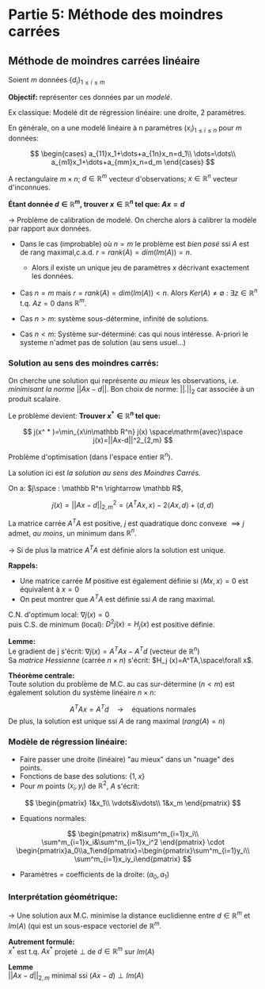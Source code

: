 # Partie 5: Méthode des moindres carrées 
## Méthode de moindres carrées linéaire 
Soient $m$ données $\{d_i\}_{1\leq i\leq m}$

**Objectif:** représenter ces données par un *modelé*.

Ex classique: Modelé dit de régression linéaire: une droite, 2 paramètres.

En générale, on a une modelé linéaire à n paramètres $(x_i)_{1\leq i\leq n}$ pour $m$ données:

$$
\begin{cases}
a_{11}x_1+\dots+a_{1n}x_n=d_1\\
\dots=\dots\\
a_{m1}x_1+\dots+a_{mm}x_n=d_m
\end{cases} 
$$

A rectangulaire $m\times n$; $d\in\mathbb R^m$ vecteur d'observations; $x\in \mathbb R^n$ vecteur d'inconnues.

**Étant donnée $d\in\mathbb R^m$, trouver $x\in \mathbb R^n$ tel que: $Ax=d$**

-> Problème de calibration de modelé. On cherche alors à calibrer la modèle par rapport aux données.

- Dans le cas (improbable) où $n=m$ le problème est _bien posé_ ssi $A$ est de rang maximal,c.a.d. $r=rank(A)=dim(Im(A))=n$.
  - Alors il existe un unique jeu de paramètres $x$ décrivant exactement les données.

- Cas $n=m$ mais $r=rank(A)=dim(Im(A))< n$. Alors $Ker(A)\neq\emptyset$ : $\exists z\in \mathbb R^n$ t.q. $Az=0$ dans $\mathbb R^m$.

- Cas $n>m$: système sous-détermine, infinité de solutions.

- Cas $n< m$: Système sur-déterminé: cas qui nous intéresse. A-priori le systeme n'admet pas de solution (au sens usuel...)

### Solution au sens des moindres carrés:
On cherche une solution qui représente _au mieux_ les observations, i.e. _minimisant la norme_ $||Ax-d||$.
Bon choix de norme: $||.||_ 2$ car associée à un produit scalaire.

Le problème devient: **Trouver $x^ * \in \mathbb R^n$ tel que:**

$$
j(x^ * )=\min_{x\in\mathbb R^n} j(x) \space\mathrm{avec}\space j(x)=||Ax-d||^2_{2,m}
$$

Problème d'optimisation (dans l'espace entier $\mathbb R^n$).

La solution ici est _la solution au sens des Moindres Carrés._

On a: $j\space : \mathbb R^n \rightarrow \mathbb R$,

$$
j(x)=||Ax-d||^2_{2,m}=\left< A^TAx,x\right>-2\left< Ax,d\right>+\left< d,d\right>
$$

La matrice carrée $A^TA$ est positive, $j$ est quadratique donc convexe $\implies j$ admet, _au moins_, un minimum dans $\mathbb R^n$.

-> Si de plus la matrice $A^TA$ est définie alors la solution est unique.

**Rappels:**
- Une matrice carrée $M$ positive est également définie si $\left< M x, x \right>=0$ est équivalent à $x=0$
- On peut montrer que $A^TA$ est définie ssi $A$ de rang maximal.

C.N. d'optimum local: $\nabla j(x)=0$ <br/>
puis C.S. de minimum (local): $D^2j(x)=H_j(x)$ est positive définie.

**Lemme:**<br/>
Le gradient de j s'écrit: $\nabla j(x)=A^TAx-A^Td$ (vecteur de $\mathbb R^n$)<br/>
Sa _matrice Hessienne_ (carrée $n\times n$) s'écrit: $H_j (x)=A^TA,\space\forall x$.

**Théorème centrale:**<br/>
Toute solution du problème de M.C. au cas sur-détermine ($n< m$) est également solution du système linéaire $n\times n$: 

$$
A^TAx=A^Td\quad\rightarrow\quad\textrm{équations normales}
$$
De plus, la solution est unique ssi $A$ de rang maximal ($rang(A)=n$)

### Modèle de régression linéaire:
- Faire passer une droite (linéaire) "au mieux" dans un "nuage" des points.
- Fonctions de base des solutions: $\{1,x\}$
- Pour $m$ points $(x_i,y_i)$ de $\mathbb R^2$, $A$ s'écrit:

$$
\begin{pmatrix}
1&x_1\\
\vdots&\vdots\\
1&x_m
\end{pmatrix}
$$
- Equations normales:

$$
\begin{pmatrix}
m&\sum^m_{i=1}x_i\\
\sum^m_{i=1}x_i&\sum^m_{i=1}x_i^2
\end{pmatrix}
\cdot \begin{pmatrix}a_0\\a_1\end{pmatrix}=\begin{pmatrix}\sum^m_{i=1}y_i\\ \sum^m_{i=1}x_iy_i\end{pmatrix}
$$ 

- Paramètres = coefficients de la droite: $(a_0,a_1)$

### Interprétation géométrique:
-> Une solution aux M.C. minimise la distance euclidienne entre $d\in\mathbb R^m$ et $Im(A)$ (qui est un sous-espace vectoriel de $\mathbb R^m$.<br/>

**Autrement formulé:**<br/>
$x^*$ est t.q. $Ax^*$ projeté $\perp$ de $d\in\mathbb R^m$ sur $Im(A)$

**Lemme**<br/>
$||Ax-d||_ {2,m}$ minimal ssi $(Ax-d)\perp Im(A)$
